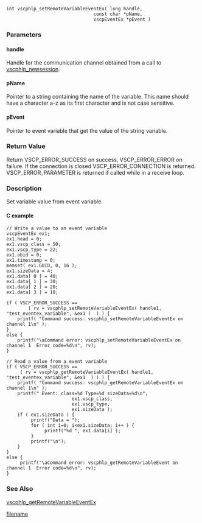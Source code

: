 

```clike
int vscphlp_setRemoteVariableEventEx( long handle, 
                                const char *pName,
                                vscpEventEx *pEvent ) 
```

### Parameters

#### handle
Handle for the communication channel obtained from a call to [vscphlp_newsession](vscphlp_newsession.md).

#### pName
Pointer to a string containing the name of the variable. This name should have a character a-z as its first character and is not case sensitive.

#### pEvent
Pointer to event variable that get the value of the string variable.

### Return Value
Return VSCP_ERROR_SUCCESS on success, VSCP_ERROR_ERROR on failure. If the connection is closed VSCP_ERROR_CONNECTION is returned. VSCP_ERROR_PARAMETER is returned if called while in a receive loop. 

### Description
Set variable value from event variable.

#### C example

```clike
// Write a value to an event variable
vscpEventEx ex1;
ex1.head = 0;
ex1.vscp_class = 50;
ex1.vscp_type = 22;
ex1.obid = 0;
ex1.timestamp = 0;
memset( ex1.GUID, 0, 16 );
ex1.sizeData = 4;
ex1.data[ 0 ] = 40;
ex1.data[ 1 ] = 30;
ex1.data[ 2 ] = 20;
ex1.data[ 3 ] = 10;
 
if ( VSCP_ERROR_SUCCESS == 
        ( rv = vscphlp_setRemoteVariableEventEx( handle1, "test_eventex_variable", &ex1 )  ) ) {
    printf( "Command success: vscphlp_setRemoteVariableEventEx on channel 1\n" );
}
else {
    printf("\aCommand error: vscphlp_setRemoteVariableEventEx on channel 1  Error code=%d\n", rv);
}
 
// Read a value from a event variable 
if ( VSCP_ERROR_SUCCESS == 
     ( rv = vscphlp_getRemoteVariableEventEx( handle1, "test_eventex_variable", &ex1  ) ) ) {
    printf( "Command success: vscphlp_getRemoteVariableEventEx on channel 1\n" );
    printf(" Event: class=%d Type=%d sizeData=%d\n", 
                        ex1.vscp_class,
                        ex1.vscp_type,
                        ex1.sizeData );
    if ( ex1.sizeData ) {
         printf("Data = ");
         for ( int i=0; i<ex1.sizeData; i++ ) {
              printf("%d ", ex1.data[i] );
         }
         printf("\n");
    }
}
else {
     printf("\aCommand error: vscphlp_getRemoteVariableEvent on channel 1  Error code=%d\n", rv);
}
```

### See Also
[vscphlp_getRemoteVariableEventEx](vscphlp_getremotevariableeventex.md)



[filename](./bottom_copyright.md ':include')